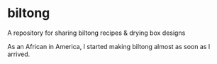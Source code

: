 # biltong
A repository for sharing biltong recipes &amp; drying box designs

As an African in America, I started making biltong almost as soon as I arrived.  
